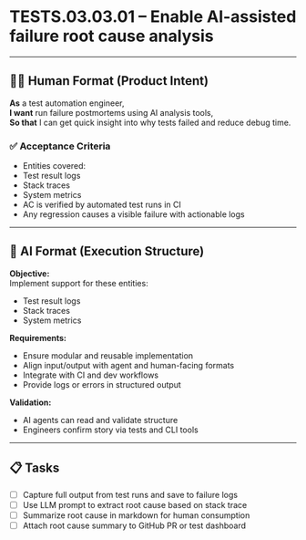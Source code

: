 # TESTS.03.03.01 – Enable AI-assisted failure root cause analysis

---

## 🧑‍💻 Human Format (Product Intent)

**As** a test automation engineer,  
**I want** run failure postmortems using AI analysis tools,  
**So that** I can get quick insight into why tests failed and reduce debug time.

### ✅ Acceptance Criteria
- Entities covered:
- Test result logs
- Stack traces
- System metrics
- AC is verified by automated test runs in CI
- Any regression causes a visible failure with actionable logs

---

## 🤖 AI Format (Execution Structure)

**Objective:**  
Implement support for these entities:
- Test result logs
- Stack traces
- System metrics

**Requirements:**
- Ensure modular and reusable implementation
- Align input/output with agent and human-facing formats
- Integrate with CI and dev workflows
- Provide logs or errors in structured output

**Validation:**
- AI agents can read and validate structure
- Engineers confirm story via tests and CLI tools

---

## 📋 Tasks

- [ ] Capture full output from test runs and save to failure logs
- [ ] Use LLM prompt to extract root cause based on stack trace
- [ ] Summarize root cause in markdown for human consumption
- [ ] Attach root cause summary to GitHub PR or test dashboard
